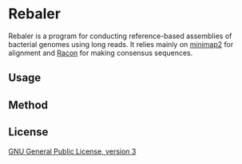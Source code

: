 # Rebaler

Rebaler is a program for conducting reference-based assemblies of bacterial genomes using long reads. It relies mainly on [minimap2](https://github.com/lh3/minimap2) for alignment and [Racon](https://github.com/isovic/racon) for making consensus sequences.


## Usage


## Method


## License

[GNU General Public License, version 3](https://www.gnu.org/licenses/gpl-3.0.html)
